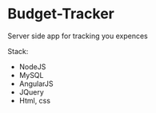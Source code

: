 # Budget-Tracker
Server side app for tracking you expences

Stack:
 - NodeJS
 - MySQL
 - AngularJS
 - JQuery
 - Html, css
